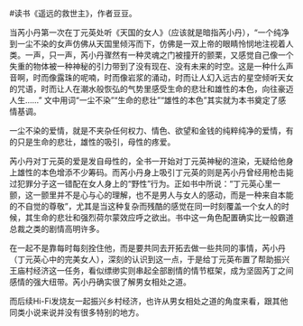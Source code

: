 #读书《遥远的救世主》，作者豆豆。

当芮小丹第一次在丁元英处听《天国的女人》（应该就是暗指芮小丹），“一个纯净到一尘不染的女声仿佛从天国里倾泻而下，仿佛是一双上帝的眼睛怜悯地注视着人类。一声，只一声，芮小丹骤然有一种灵魂之门被撞开的颤栗，又感觉自己像一个失重的物体被一种神秘的引力带到了没有现在、没有未来的时空。这是一种什么声音啊，时而像露珠的呢喃，时而像岩浆的涌动，时而让人幻入远古的星空倾听天女的咒语，时而让人在潮水般恢弘的气势里感受生命的悲壮和雄性的本色，向往豪迈人生……” 文中用词“一尘不染”“生命的悲壮”“雄性的本色”其实就为本书奠定了感情基调。

一尘不染的爱情，就是不夹杂任何权力、情色、欲望和金钱的纯粹纯净的爱情，有的只是生命的悲壮，雄性的吸引，母性的疼爱。

芮小丹对丁元英的爱是发自母性的，全书一开始对丁元英神秘的渲染，无疑给他身上雄性的本色增添不少筹码。而芮小丹身上吸引丁元英的则是芮小丹曾经用枪击毙过犯罪分子这一错配在女人身上的“野性”行为。正如书中所说：“丁元英心里一颤，这一颤里并不是心与心的理解，也不是男人与女人的感动，而是一种来自本能的不自觉的尊敬”，尤其是当这种复杂而残酷的感觉在同一时刻覆盖一个女人的时候，其生命的悲壮和强烈荷尔蒙效应呼之欲出。书中这一角色配置确实比一般霸道总裁之类的剧情高明许多。

在一起不是靠每时每刻拴住他，而是要共同去开拓去做一些共同的事情，芮小丹（丁元英心中的完美女人），深刻的认识到这一点，于是给丁元英布置了帮助振兴王庙村经济这一任务，看似缥缈实则串起全部剧情的情节框架，成为坚固芮丁之间感情的强大纽带。芮小丹确实很了解男女相处之道。

而后续Hi-Fi发烧友一起振兴乡村经济，也许从男女相处之道的角度来看，跟其他同类小说来说并没有很多特别的地方。